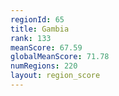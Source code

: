 ```yaml
---
regionId: 65
title: Gambia
rank: 133
meanScore: 67.59
globalMeanScore: 71.78
numRegions: 220
layout: region_score
---
```

